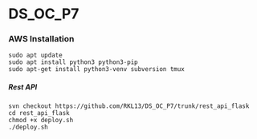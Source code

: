 # DS_OC_P7

### AWS Installation

```
sudo apt update
sudo apt install python3 python3-pip
sudo apt-get install python3-venv subversion tmux
```

##### Rest API

```
svn checkout https://github.com/RKL13/DS_OC_P7/trunk/rest_api_flask
cd rest_api_flask
chmod +x deploy.sh
./deploy.sh
```